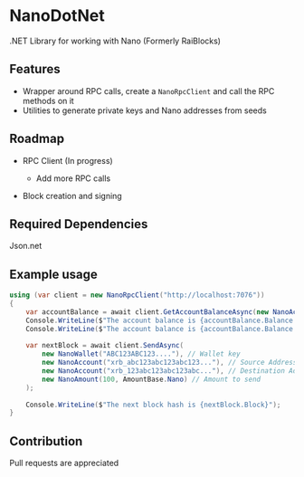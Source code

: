 # NanoDotNet
.NET Library for working with Nano (Formerly RaiBlocks)

Features
----
* Wrapper around RPC calls, create a `NanoRpcClient` and call the RPC methods on it
* Utilities to generate private keys and Nano addresses from seeds

Roadmap
----
* RPC Client (In progress)
  * Add more RPC calls
  
* Block creation and signing

Required Dependencies
----
Json.net



Example usage
----
```c#
using (var client = new NanoRpcClient("http://localhost:7076"))
{
    var accountBalance = await client.GetAccountBalanceAsync(new NanoAccount("xrb_abc123abc123abc123..."));  
    Console.WriteLine($"The account balance is {accountBalance.Balance.ToString(AmountBase.Mxrb)} Mxrb");
    Console.WriteLine($"The account balance is {accountBalance.Balance.ToString(AmountBase.Nano)} Nano");
    
    var nextBlock = await client.SendAsync(
        new NanoWallet("ABC123ABC123...."), // Wallet key
        new NanoAccount("xrb_abc123abc123abc123..."), // Source Address
        new NanoAccount("xrb_123abc123abc123abc..."), // Destination Address
        new NanoAmount(100, AmountBase.Nano) // Amount to send
    );
    
    Console.WriteLine($"The next block hash is {nextBlock.Block}");
}
```


Contribution
----
Pull requests are appreciated
